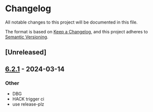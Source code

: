 # Changelog
All notable changes to this project will be documented in this file.

The format is based on [Keep a Changelog](https://keepachangelog.com/en/1.0.0/),
and this project adheres to [Semantic Versioning](https://semver.org/spec/v2.0.0.html).

## [Unreleased]

## [6.2.1](https://github.com/gdesmott/system-deps/compare/v6.2.0...v6.2.1) - 2024-03-14

### Other
- DBG
- HACK trigger ci
- use release-plz
